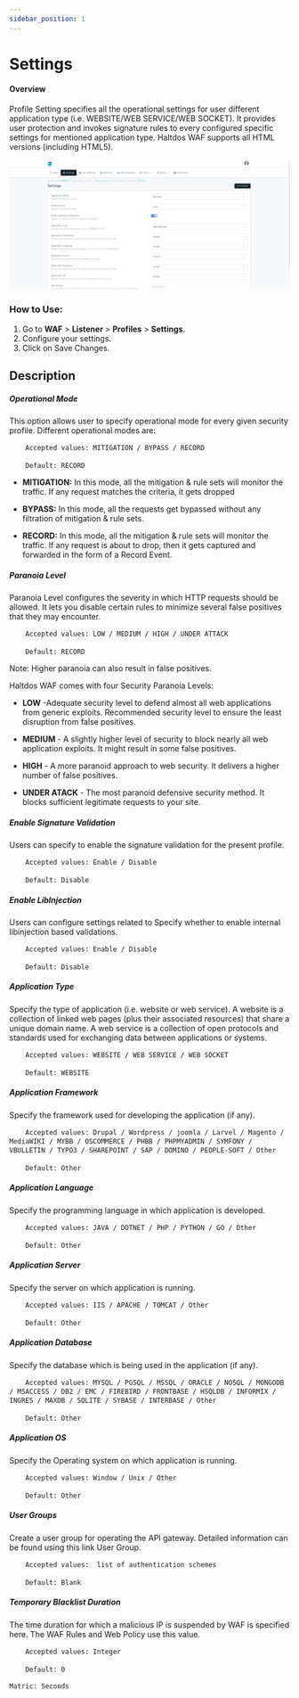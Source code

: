 ```yaml
---
sidebar_position: 1
---
```


# Settings
  
#### Overview 
Profile Setting specifies all the operational settings for user different application type (i.e. WEBSITE/WEB SERVICE/WEB SOCKET). It provides user protection and invokes signature rules to every configured specific settings for mentioned application type. Haltdos WAF supports all HTML versions (including HTML5).

![Profile_settings](/img/waf/v8/docs/WAFProfilesetting.png)
   
### How to Use:
1. Go to **WAF** > **Listener** > **Profiles** > **Settings**.
2. Configure your settings.
3. Click on Save Changes.
   
## Description

##### **Operational Mode**
This option allows user to specify operational mode for every given security profile. Different operational modes are:

```
    Accepted values: MITIGATION / BYPASS / RECORD

    Default: RECORD 
```


- **MITIGATION:** In this mode, all the mitigation & rule sets will monitor the traffic. If any request matches the criteria, it gets dropped  

- **BYPASS:** In this mode, all the requests get bypassed without any filtration of mitigation & rule sets.  

- **RECORD:** In this mode, all the mitigation & rule sets will monitor the traffic. If any request is about to drop, then it gets captured and forwarded in the form of a Record Event.  

##### **Paranoia Level** 
Paranoia Level configures the severity in which HTTP requests should be allowed. It lets you disable certain rules to minimize several false positives that they may encounter.  

```
    Accepted values: LOW / MEDIUM / HIGH / UNDER ATTACK

    Default: RECORD  
```


Note: Higher paranoia can also result in false positives.  

Haltdos WAF comes with four Security Paranoia Levels:  

- **LOW** -Adequate security level to defend almost all web applications from generic exploits. Recommended security level to ensure the least disruption from false positives.  

- **MEDIUM** - A slightly higher level of security to block nearly all web application exploits. It might result in some false positives.  

- **HIGH** - A more paranoid approach to web security. It delivers a higher number of false positives.  

- **UNDER ATACK** - The most paranoid defensive security method. It blocks sufficient legitimate requests to your site.  

##### **Enable Signature Validation**
Users can specify to enable the signature validation for the present profile.

```
    Accepted values: Enable / Disable

    Default: Disable
```


##### **Enable LibInjection**
Users can configure settings related to Specify whether to enable internal libinjection based validations.  

```
    Accepted values: Enable / Disable

    Default: Disable 
```


##### **Application Type**
Specify the type of application (i.e. website or web service). A website is a collection of linked web pages (plus their associated resources) that share a unique domain name. A web service is a collection of open protocols and standards used for exchanging data between applications or systems.  

```
    Accepted values: WEBSITE / WEB SERVICE / WEB SOCKET

    Default: WEBSITE 
```


##### **Application Framework**
Specify the framework used for developing the application (if any).

```
    Accepted values: Drupal / Wordpress / joomla / Larvel / Magento / MediaWIKI / MYBB / OSCOMMERCE / PHBB / PHPMYADMIN / SYMFONY / VBULLETIN / TYPO3 / SHAREPOINT / SAP / DOMINO / PEOPLE-SOFT / Other

    Default: Other 
```


##### **Application Language**
Specify the programming language in which application is developed.

```
    Accepted values: JAVA / DOTNET / PHP / PYTHON / GO / Other

    Default: Other  
```


##### **Application Server**
Specify the server on which application is running.

```
    Accepted values: IIS / APACHE / TOMCAT / Other

    Default: Other
```


##### **Application  Database**
Specify the database which is being used in the application (if any).

```
    Accepted values: MYSQL / PGSQL / MSSQL / ORACLE / NOSQL / MONGODB / MSACCESS / DB2 / EMC / FIREBIRD / FRONTBASE / HSQLDB / INFORMIX / INGRES / MAXDB / SQLITE / SYBASE / INTERBASE / Other

    Default: Other 
```


##### **Application OS**
Specify the Operating system on which application is running.

```
    Accepted values: Window / Unix / Other

    Default: Other
```


##### **User Groups**
Create a user group for operating the API gateway. Detailed information can be found using this link User Group.  

```
    Accepted values:  list of authentication schemes

    Default: Blank
```


##### **Temporary Blacklist Duration**
The time duration for which a malicious IP is suspended by WAF is specified here. The WAF Rules and Web Policy use this value.

```
    Accepted values: Integer

    Default: 0  
```


    Matric: Seconds

